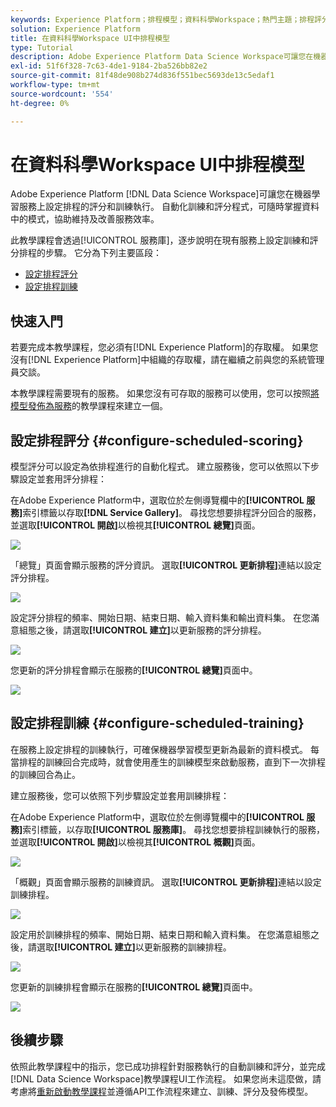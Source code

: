 ```yaml
---
keywords: Experience Platform；排程模型；資料科學Workspace；熱門主題；排程評分；排程訓練
solution: Experience Platform
title: 在資料科學Workspace UI中排程模型
type: Tutorial
description: Adobe Experience Platform Data Science Workspace可讓您在機器學習服務上設定已排程的評分和訓練執行。 自動化訓練和評分程式，可讓您隨時掌握資料中的模式，藉此維護和改善服務的效率。
exl-id: 51f6f328-7c63-4de1-9184-2ba526bb82e2
source-git-commit: 81f48de908b274d836f551bec5693de13c5edaf1
workflow-type: tm+mt
source-wordcount: '554'
ht-degree: 0%

---
```


# 在資料科學Workspace UI中排程模型

Adobe Experience Platform [!DNL Data Science Workspace]可讓您在機器學習服務上設定排程的評分和訓練執行。 自動化訓練和評分程式，可隨時掌握資料中的模式，協助維持及改善服務效率。

此教學課程會透過[!UICONTROL 服務庫]，逐步說明在現有服務上設定訓練和評分排程的步驟。 它分為下列主要區段：

- [設定排程評分](#configure-scheduled-scoring)
- [設定排程訓練](#configure-scheduled-training)

## 快速入門

若要完成本教學課程，您必須有[!DNL Experience Platform]的存取權。 如果您沒有[!DNL Experience Platform]中組織的存取權，請在繼續之前與您的系統管理員交談。

本教學課程需要現有的服務。 如果您沒有可存取的服務可以使用，您可以按照[將模型發佈為服務](./publish-model-service-ui.md)的教學課程來建立一個。

## 設定排程評分 {#configure-scheduled-scoring}

模型評分可以設定為依排程進行的自動化程式。 建立服務後，您可以依照以下步驟設定並套用評分排程：

在Adobe Experience Platform中，選取位於左側導覽欄中的&#x200B;**[!UICONTROL 服務]**&#x200B;索引標籤以存取&#x200B;**[!DNL Service Gallery]**。 尋找您想要排程評分回合的服務，並選取&#x200B;**[!UICONTROL 開啟]**&#x200B;以檢視其&#x200B;**[!UICONTROL 總覽]**&#x200B;頁面。

![](../images/models-recipes/schedule/select_service.png)

「總覽」頁面會顯示服務的評分資訊。 選取&#x200B;**[!UICONTROL 更新排程]**&#x200B;連結以設定評分排程。

![](../images/models-recipes/schedule/update_scoring.png)

設定評分排程的頻率、開始日期、結束日期、輸入資料集和輸出資料集。 在您滿意組態之後，請選取&#x200B;**[!UICONTROL 建立]**&#x200B;以更新服務的評分排程。

![](../images/models-recipes/schedule/set_scoring_schedule.png)

您更新的評分排程會顯示在服務的&#x200B;**[!UICONTROL 總覽]**&#x200B;頁面中。

![](../images/models-recipes/schedule/scoring_set.png)

## 設定排程訓練 {#configure-scheduled-training}

在服務上設定排程的訓練執行，可確保機器學習模型更新為最新的資料模式。 每當排程的訓練回合完成時，就會使用產生的訓練模型來啟動服務，直到下一次排程的訓練回合為止。

建立服務後，您可以依照下列步驟設定並套用訓練排程：

在Adobe Experience Platform中，選取位於左側導覽欄中的&#x200B;**[!UICONTROL 服務]**&#x200B;索引標籤，以存取&#x200B;**[!UICONTROL 服務庫]**。 尋找您想要排程訓練執行的服務，並選取&#x200B;**[!UICONTROL 開啟]**&#x200B;以檢視其&#x200B;**[!UICONTROL 概觀]**&#x200B;頁面。

![](../images/models-recipes/schedule/select_service.png)

「概觀」頁面會顯示服務的訓練資訊。 選取&#x200B;**[!UICONTROL 更新排程]**&#x200B;連結以設定訓練排程。

![](../images/models-recipes/schedule/update_training.png)

設定用於訓練排程的頻率、開始日期、結束日期和輸入資料集。 在您滿意組態之後，請選取&#x200B;**[!UICONTROL 建立]**&#x200B;以更新服務的訓練排程。

![](../images/models-recipes/schedule/set_training_schedule.png)

您更新的訓練排程會顯示在服務的&#x200B;**[!UICONTROL 總覽]**&#x200B;頁面中。

![](../images/models-recipes/schedule/training_set.png)

## 後續步驟

依照此教學課程中的指示，您已成功排程針對服務執行的自動訓練和評分，並完成[!DNL Data Science Workspace]教學課程UI工作流程。 如果您尚未這麼做，請考慮將[重新啟動教學課程](./create-retails-sales-dataset.md)並遵循API工作流程來建立、訓練、評分及發佈模型。
